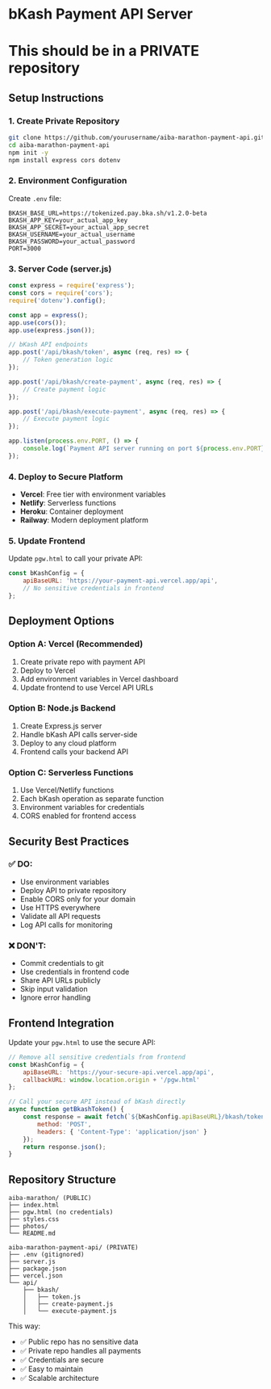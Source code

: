 # bKash Payment API Server
# This should be in a PRIVATE repository

## Setup Instructions

### 1. Create Private Repository
```bash
git clone https://github.com/yourusername/aiba-marathon-payment-api.git
cd aiba-marathon-payment-api
npm init -y
npm install express cors dotenv
```

### 2. Environment Configuration
Create `.env` file:
```env
BKASH_BASE_URL=https://tokenized.pay.bka.sh/v1.2.0-beta
BKASH_APP_KEY=your_actual_app_key
BKASH_APP_SECRET=your_actual_app_secret
BKASH_USERNAME=your_actual_username
BKASH_PASSWORD=your_actual_password
PORT=3000
```

### 3. Server Code (server.js)
```javascript
const express = require('express');
const cors = require('cors');
require('dotenv').config();

const app = express();
app.use(cors());
app.use(express.json());

// bKash API endpoints
app.post('/api/bkash/token', async (req, res) => {
    // Token generation logic
});

app.post('/api/bkash/create-payment', async (req, res) => {
    // Create payment logic
});

app.post('/api/bkash/execute-payment', async (req, res) => {
    // Execute payment logic
});

app.listen(process.env.PORT, () => {
    console.log(`Payment API server running on port ${process.env.PORT}`);
});
```

### 4. Deploy to Secure Platform
- **Vercel**: Free tier with environment variables
- **Netlify**: Serverless functions
- **Heroku**: Container deployment
- **Railway**: Modern deployment platform

### 5. Update Frontend
Update `pgw.html` to call your private API:
```javascript
const bKashConfig = {
    apiBaseURL: 'https://your-payment-api.vercel.app/api',
    // No sensitive credentials in frontend
};
```

## Deployment Options

### Option A: Vercel (Recommended)
1. Create private repo with payment API
2. Deploy to Vercel
3. Add environment variables in Vercel dashboard
4. Update frontend to use Vercel API URLs

### Option B: Node.js Backend
1. Create Express.js server
2. Handle bKash API calls server-side
3. Deploy to any cloud platform
4. Frontend calls your backend API

### Option C: Serverless Functions
1. Use Vercel/Netlify functions
2. Each bKash operation as separate function
3. Environment variables for credentials
4. CORS enabled for frontend access

## Security Best Practices

### ✅ DO:
- Use environment variables
- Deploy API to private repository
- Enable CORS only for your domain
- Use HTTPS everywhere
- Validate all API requests
- Log API calls for monitoring

### ❌ DON'T:
- Commit credentials to git
- Use credentials in frontend code
- Share API URLs publicly
- Skip input validation
- Ignore error handling

## Frontend Integration

Update your `pgw.html` to use the secure API:

```javascript
// Remove all sensitive credentials from frontend
const bKashConfig = {
    apiBaseURL: 'https://your-secure-api.vercel.app/api',
    callbackURL: window.location.origin + '/pgw.html'
};

// Call your secure API instead of bKash directly
async function getBkashToken() {
    const response = await fetch(`${bKashConfig.apiBaseURL}/bkash/token`, {
        method: 'POST',
        headers: { 'Content-Type': 'application/json' }
    });
    return response.json();
}
```

## Repository Structure

```
aiba-marathon/ (PUBLIC)
├── index.html
├── pgw.html (no credentials)
├── styles.css
├── photos/
└── README.md

aiba-marathon-payment-api/ (PRIVATE)
├── .env (gitignored)
├── server.js
├── package.json
├── vercel.json
└── api/
    ├── bkash/
    │   ├── token.js
    │   ├── create-payment.js
    │   └── execute-payment.js
```

This way:
- ✅ Public repo has no sensitive data
- ✅ Private repo handles all payments
- ✅ Credentials are secure
- ✅ Easy to maintain
- ✅ Scalable architecture
